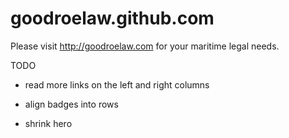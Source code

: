 goodroelaw.github.com
=====================

Please visit http://goodroelaw.com for your maritime legal needs.

TODO

- read more links on the left and right columns

- align badges into rows

- shrink hero